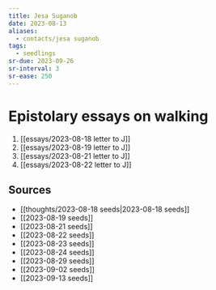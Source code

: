 ```yaml
---
title: Jesa Suganob
date: 2023-08-13
aliases:
  - contacts/jesa suganob
tags:
  - seedlings
sr-due: 2023-09-26
sr-interval: 3
sr-ease: 250
---
```

# Epistolary essays on walking

1. [[essays/2023-08-18 letter to J]]
2. [[essays/2023-08-19 letter to J]]
3. [[essays/2023-08-21 letter to J]]
4. [[essays/2023-08-22 letter to J]]

## Sources

- [[thoughts/2023-08-18 seeds|2023-08-18 seeds]]
- [[2023-08-19 seeds]]
- [[2023-08-21 seeds]]
- [[2023-08-22 seeds]]
- [[2023-08-23 seeds]]
- [[2023-08-24 seeds]]
- [[2023-08-29 seeds]]
- [[2023-09-02 seeds]]
- [[2023-09-13 seeds]]